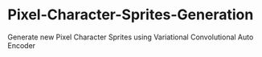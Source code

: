# Pixel-Character-Sprites-Generation
Generate new Pixel Character Sprites using Variational Convolutional Auto Encoder
